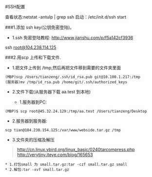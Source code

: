 #SSH配置

查看状态:netstat -antulp | grep ssh
启动：/etc/init.d/ssh start 


###1.添加 ssh key(公钥免密登陆)。
* 1.ssh 免密登陆教程: http://www.jianshu.com/p/f5a142cf3936

ssh root@104.238.114.125



###2.用scp 上传和下载文件.
* 1.把文件上传到 /tmp,然后再把文件移到需要的文件夹里面
```
(MBP)scp /Users/tianzeng/.ssh/id_rsa.pub git@10.100.1.217:/tmp
(服务器)mv /tmp/id_rsa.pub /home/git/.ssh/authorized_keys
```

* 2.文件下载(从服务器下载 aa.test 到本地)

    * 1.服务器到PC:
```
(MBP)$ scp root@45.32.24.129:/tmp/aa.test /Users/tianzeng/Desktop
```

 * 2.服务器到服务器:
```
scp tian@104.238.154.125:/var/www/webside.tar.gz /tmp
```

* 3.文件夹的压缩及解压
>http://cn.linux.vbird.org/linux_basic/0240tarcompress.php
>http://verytiny.iteye.com/blog/165653


    * 1.打包small 为 small.tar.gz:tar -czf small.tar.gz small
    * 2.解包:tar -xvf small.tar.gz




